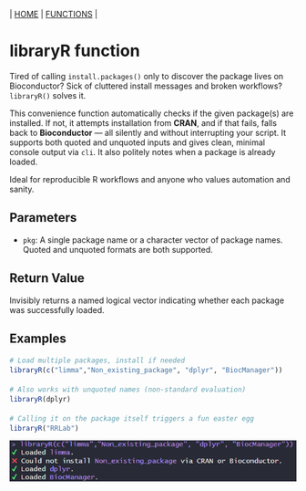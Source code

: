 | [HOME](https://github.com/Rrtk2/RRLab)  |  [FUNCTIONS](https://github.com/Rrtk2/RRLab/blob/master/docs/Functions/FunctionsOverview.md)  |

# libraryR function

Tired of calling `install.packages()` only to discover the package lives on Bioconductor? Sick of cluttered install messages and broken workflows? `libraryR()` solves it.

This convenience function automatically checks if the given package(s) are installed. If not, it attempts installation from **CRAN**, and if that fails, falls back to **Bioconductor** — all silently and without interrupting your script. It supports both quoted and unquoted inputs and gives clean, minimal console output via `cli`.
It also politely notes when a package is already loaded.

Ideal for reproducible R workflows and anyone who values automation and sanity.

## Parameters

- `pkg`: A single package name or a character vector of package names. Quoted and unquoted formats are both supported.

## Return Value

Invisibly returns a named logical vector indicating whether each package was successfully loaded.

## Examples

```r
# Load multiple packages, install if needed
libraryR(c("limma","Non_existing_package", "dplyr", "BiocManager"))

# Also works with unquoted names (non-standard evaluation)
libraryR(dplyr)

# Calling it on the package itself triggers a fun easter egg
libraryR("RRLab")
```

[ ![Typical output with example](/docs/Functions/example_libraryR.png)](/docs/Functions/example_libraryR.png)
